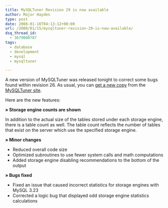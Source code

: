 ```yaml
---
title: MySQLTuner Revision 29 is now available
author: Major Hayden
type: post
date: 2008-01-16T04:13:12+00:00
url: /2008/01/15/mysqltuner-revision-29-is-now-available/
dsq_thread_id:
  - 3679000787
tags:
  - database
  - development
  - mysql
  - mysqltuner

---
```

A new version of MySQLTuner was released tonight to correct some bugs found within revision 26. As usual, you can [get a new copy][1] from the [MySQLTuner site][2].

Here are the new features:

**&raquo; Storage engine counts are shown**

In addition to the actual size of the tables stored under each storage engine, there is a table count as well. The table count reflects the number of tables that exist on the server which use the specified storage engine.

**&raquo; Minor changes**

  * Reduced overall code size
  * Optimized subroutines to use fewer system calls and math computations
  * Added storage engine disabling recommendations to the bottom of the output

**&raquo; Bugs fixed**

  * Fixed an issue that caused incorrect statistics for storage engines with MySQL 3.23
  * Corrected a logic bug that displayed odd storage engine statistics calculations

 [1]: http://mysqltuner.com/mysqltuner.pl
 [2]: http://mysqltuner.com/